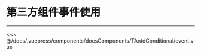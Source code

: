 # 第三方组件事件使用

---

<common-code-format>
  <docsComponents-TAntdConditional-event slot="source"></docsComponents-TAntdConditional-event>

<<< @/docs/.vuepress/components/docsComponents/TAntdConditional/event.vue
</common-code-format>

